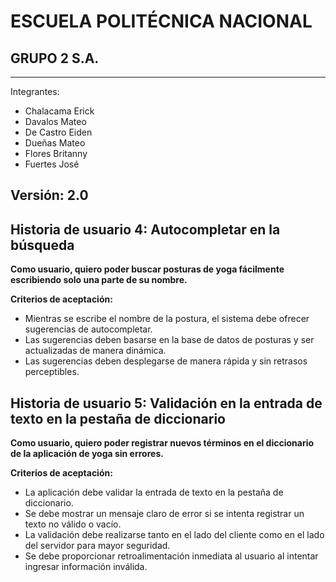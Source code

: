 # ESCUELA POLITÉCNICA NACIONAL
## GRUPO 2 S.A.

---
Integrantes: 
- Chalacama Erick
- Davalos Mateo
- De Castro Eiden
- Dueñas Mateo
- Flores Britanny
- Fuertes José

Versión: 2.0
---


## Historia de usuario 4: Autocompletar en la búsqueda

**Como usuario, quiero poder buscar posturas de yoga fácilmente escribiendo solo una parte de su nombre.**

**Criterios de aceptación:**

* Mientras se escribe el nombre de la postura, el sistema debe ofrecer sugerencias de autocompletar.
* Las sugerencias deben basarse en la base de datos de posturas y ser actualizadas de manera dinámica.
* Las sugerencias deben desplegarse de manera rápida y sin retrasos perceptibles.

## Historia de usuario 5: Validación en la entrada de texto en la pestaña de diccionario

**Como usuario, quiero poder registrar nuevos términos en el diccionario de la aplicación de yoga sin errores.**

**Criterios de aceptación:**

* La aplicación debe validar la entrada de texto en la pestaña de diccionario.
* Se debe mostrar un mensaje claro de error si se intenta registrar un texto no válido o vacío.
* La validación debe realizarse tanto en el lado del cliente como en el lado del servidor para mayor seguridad.
* Se debe proporcionar retroalimentación inmediata al usuario al intentar ingresar información inválida.
